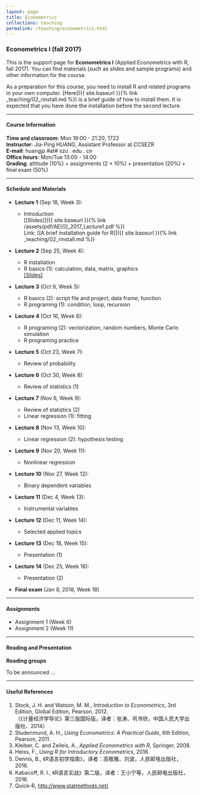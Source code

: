 ```yaml
---
layout: page
title: Econometrics
collections: teaching
permalink: /teaching/econometrics.html
---
```


### Econometrics I (fall 2017)

This is the support page for **Econometrics I** (Applied Econometrics with R, fall 2017). You can find materials (such as slides and sample programs) and other information for the course.

As a preparation for this course, you need to install R and related programs in your own computer. [Here]({{ site.baseurl }}{% link _teaching/02_rinstall.md %}) is a brief guide of how to install them. It is expected that you have done the installation before the second lecture.

---
#### Course Information

**Time and classroom**: Mon 19:00 - 21:20, 1722   
**Instructor**: Jia-Ping HUANG, Assistant Professor at CCSEZR   
**E-mail**: huangjp #at# szu . edu . cn  
**Office hours**: Mon/Tue 13:00 - 14:00      
**Grading**: attitude (10%) + assignments (2 &times; 10%) + presentation (20%) + final exam (50%)

---
#### Schedule and Materials
* **Lecture 1** (Sep 18, Week 3):

	* Introduction     
	[[Slides]]({{ site.baseurl }}{% link /assets/pdf/AE[G]_2017_Lecture1.pdf %})    
	Link: [[A brief installation guide for R]]({{ site.baseurl }}{% link _teaching/02_rinstall.md %})

* **Lecture 2** (Sep 25, Week 4):

	* R installation
	* R basics (1): calculation, data, matrix, graphics   
	[[Slides]](AE[G]_2017_Lecture2.pdf)

* **Lecture 3** (Oct 9, Week 5):

	* R basics (2): script file and project, data frame, function
	* R programing (1): condition, loop, recursion

* **Lecture 4** (Oct 16, Week 6):

	* R programing (2): vectorization, random numbers, Monte Carlo simulation
	* R programing practice

* **Lecture 5** (Oct 23, Week 7):

	* Review of probability

* **Lecture 6** (Oct 30, Week 8):

	* Review of statistics (1)

* **Lecture 7** (Nov 6, Week 9):

	* Review of statistics (2)   
	* Linear regression (1): fitting

* **Lecture 8** (Nov 13, Week 10):

	* Linear regression (2): hypothesis testing

* **Lecture 9** (Nov 20, Week 11):

	* Nonlinear regression

* **Lecture 10** (Nov 27, Week 12):

	* Binary dependent variables

* **Lecture 11** (Dec 4, Week 13):

	* Instrumental variables

* **Lecture 12** (Dec 11, Week 14):

	* Selected applied topics

* **Lecture 13** (Dec 18, Week 15):

	* Presentation (1)

* **Lecture 14** (Dec 25, Week 16):

	* Presentation (2)

* **Final exam** (Jan 8, 2018, Week 18)

---
#### Assignments
* Assignment 1 (Week 6)
* Assignment 2 (Week 11)

---
#### Reading and Presentation

**Reading groups**

To be announced ...

---
#### Useful References

1. Stock, J. H. and Watson, M. M., *Introduction to Econometrics*, 3rd Edition, Global Edition, Pearson, 2012.   
	（《计量经济学导论》第三版国际版，译者：张涛、巩书欣，中国人民大学出版社、2014）
2. Studenmund, A. H., *Using Econometrics: A Practical Guide*, 6th Edition, Pearson, 2011.
3. Kleiber, C. and Zeileis, A., *Applied Econometrics with R*, Springer, 2008.
4. Heiss, F., *Using R for Introductory Econometrics*, 2016.
5. Dennis, B., 《R语言初学指南》，译者：高敬雅、刘波，人民邮电出版社，2016.
6. Kabacoff, R. I., 《R语言实战》第二版，译者：王小宁等，人民邮电出版社，2016.
7. Quick-R, <http://www.statmethods.net/>

